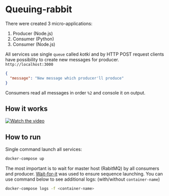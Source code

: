 # Queuing-rabbit

There were created 3 micro-applications: 
1. Producer (Node.js)
2. Consumer (Python)
3. Consumer (Node.js)

All services use single `queue` called *kotki* and by HTTP POST request clients have possibility to create new messages for producer. `http://localhost:3000`
```json
{
  "message": "New message which producer'll produce"
}
```
Consumers read all messages in order `%2` and console it on output.
## How it works 
[![Watch the video](https://img.youtube.com/vi/wxHMk44_4nU/hqdefault.jpg)](https://youtu.be/wxHMk44_4nU)

## How to run

Single command launch all services:
```bash
docker-compose up 
```
The most important is to wait for master host (RabitMQ) by all consumers and producer. [Wait-for-it](https://github.com/vishnubob/wait-for-it) was used to ensure sequence launching.
You can use command below to see additional logs: (with/without `container-name`)
```bash
docker-compose logs -f <container-name>
```
